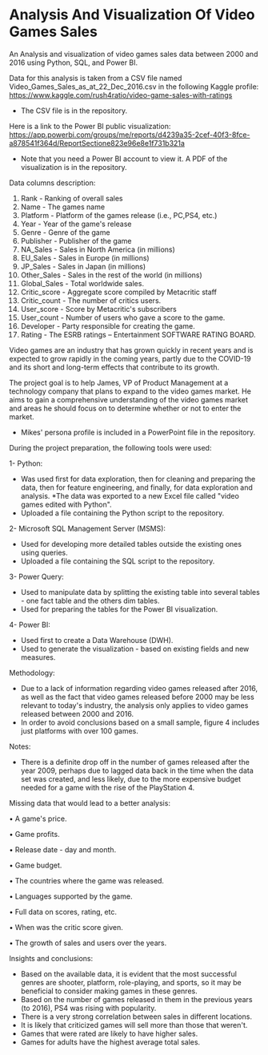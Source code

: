 # Analysis And Visualization Of Video Games Sales
An Analysis and visualization of video games sales data between 2000 and 2016 using Python, SQL, and Power BI.

Data for this analysis is taken from a CSV file named Video_Games_Sales_as_at_22_Dec_2016.csv in the following Kaggle profile:
https://www.kaggle.com/rush4ratio/video-game-sales-with-ratings

* The CSV file is in the repository.

Here is a link to the Power BI public visualization:
https://app.powerbi.com/groups/me/reports/d4239a35-2cef-40f3-8fce-a878541f364d/ReportSectione823e96e8e1f731b321a

* Note that you need a Power BI account to view it. A PDF of the visualization is in the repository.


Data columns description:

1. 	Rank - Ranking of overall sales
2.	 Name - The games name
3.	 Platform - Platform of the games release (i.e., PC,PS4, etc.)
4.	 Year - Year of the game's release
5.	 Genre - Genre of the game
6.	 Publisher - Publisher of the game
7.	 NA_Sales - Sales in North America (in millions)
8.	 EU_Sales - Sales in Europe (in millions)
9.	 JP_Sales - Sales in Japan (in millions)
10. Other_Sales - Sales in the rest of the world (in millions)
11. Global_Sales - Total worldwide sales.
12. Critic_score - Aggregate score compiled by Metacritic staff
13. Critic_count - The number of critics users.
14. User_score - Score by Metacritic's subscribers
15. User_count - Number of users who gave a score to the game.
16. Developer - Party responsible for creating the game.
17. Rating - The ESRB ratings – Entertainment SOFTWARE RATING BOARD.




Video games are an industry that has grown quickly in recent years and is expected to grow rapidly in the coming years, partly due to the COVID-19 and its short and long-term effects that contribute to its growth.

The project goal is to help James, VP of Product Management at a technology company that plans to expand to the video games market. He aims to gain a comprehensive understanding of the video games market and areas he should focus on to determine whether or not to enter the market.

* Mikes' persona profile is included in a PowerPoint file in the repository.

During the project preparation, the following tools were used:

1- Python:

* Was used first for data exploration, then for cleaning and preparing the data, then for feature engineering, and finally, for data exploration and analysis.
*The data was exported to a new Excel file called "video games edited with Python".
* Uploaded a file containing the Python script to the repository.
   
2- Microsoft SQL Management Server (MSMS):

* Used for developing more detailed tables outside the existing ones using queries.
* Uploaded a file containing the SQL script to the repository.


3- Power Query:

* Used to manipulate data by splitting the existing table into several tables - one fact table and the others dim tables.
* Used for preparing the tables for the Power BI visualization.

4- Power BI:

* Used first to create a Data Warehouse (DWH).
* Used to generate the visualization - based on existing fields and new measures.




Methodology:

* Due to a lack of information regarding video games released after 2016, as well as the fact that video games released before 2000 may be less relevant to today's industry, the analysis only applies to video games released between 2000 and 2016.
* In order to avoid conclusions based on a small sample, figure 4 includes just platforms with over 100 games.




Notes:

* There is a definite drop off in the number of games released after the year 2009, perhaps due to lagged data back in the time when the data set was created, and less likely, due   to the more expensive budget needed for a game with the rise of the PlayStation 4.




Missing data that would lead to a better analysis:

•	A game's price.

•	Game profits.

•	Release date - day and month.

•	Game budget.

•	The countries where  the game was released.

•	Languages supported by the game.

•	Full data on scores, rating, etc.

•	When was the critic score given.

•	The growth of sales and users over the years.





Insights and conclusions:

* Based on the available data, it is evident that the most successful genres are shooter, platform, role-playing, and sports, so it may be beneficial to consider making games in     these genres.
* Based on the number of games released in them in the previous years (to 2016), PS4 was rising with popularity.
* There is a very strong correlation between sales in different locations.
* It is likely that criticized games will sell more than those that weren't.
* Games that were rated are likely to have higher sales.
* Games for adults have the highest average total sales.

